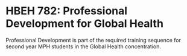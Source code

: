 # HBEH 782: Professional Development for Global Health

Professional Development is part of the required training sequence for second year MPH students in the Global Health concentration.